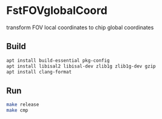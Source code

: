 # FstFOVglobalCoord
transform FOV local coordinates to chip global coordinates

## Build

```bash
apt install build-essential pkg-config
apt install libisal2 libisal-dev zlib1g zlib1g-dev gzip
apt install clang-format
```

## Run

```bash
make release
make cmp
```
